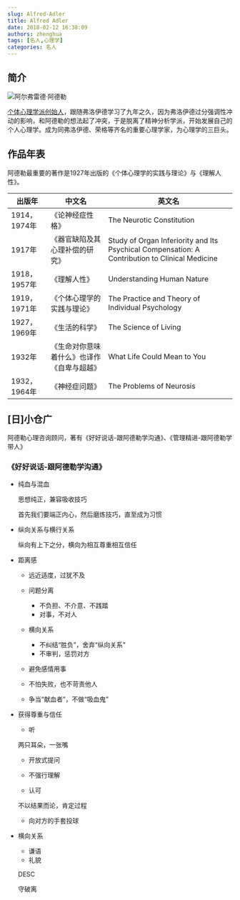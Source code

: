 ```yaml
---
slug: Alfred-Adler
title: Alfred Adler
date: 2018-02-12 16:38:09
authors: zhenghua
tags: [名人,心理学]
categories: 名人
---
```

## 简介

![阿尔弗雷德·阿德勒](https://upload.wikimedia.org/wikipedia/commons/thumb/a/a6/Alfred_Adler.jpg/220px-Alfred_Adler.jpg)

[个体心理学派创始人](https://zh.wikipedia.org/wiki/%E9%98%BF%E5%B0%94%E5%BC%97%E9%9B%B7%E5%BE%B7%C2%B7%E9%98%BF%E5%BE%B7%E5%8B%92)，跟随弗洛伊德学习了九年之久，因为弗洛伊德过分强调性冲动的影响，和阿德勒的想法起了冲突，于是脱离了精神分析学派，开始发展自己的个人心理学。成为同弗洛伊德、荣格等齐名的重要心理学家，为心理学的三巨头。
<!-- more -->
## 作品年表

阿德勒最重要的著作是1927年出版的《个体心理学的实践与理论》与《理解人性》。

出版年|中文名|英文名
-|-|-
1914，1974年|《论神经症性格》|The Neurotic Constitution
1917年|《器官缺陷及其心理补偿的研究》|Study of Organ Inferiority and Its Psychical  Compensation: A Contribution to Clinical Medicine
1918，1957年|《理解人性》|Understanding Human Nature
1919，1971年|《个体心理学的实践与理论》|The Practice and Theory of Individual Psychology
1927，1969年|《生活的科学》|The Science of Living
1932年|《生命对你意味着什么》也译作《自卑与超越》|What Life Could Mean to You
1932，1964年|《神经症问题》|The Problems of Neurosis

## [日]小仓广

阿德勒心理咨询顾问，著有《好好说话-跟阿德勒学沟通》、《管理精进-跟阿德勒学带人》

### 《好好说话-跟阿德勒学沟通》

- 纯血与混血

	思想纯正，兼容吸收技巧

	首先我们要端正内心，然后磨炼技巧，直至成为习惯

- 纵向关系与横行关系

	纵向有上下之分，横向为相互尊重相互信任

- 距离感

	- 远近适度，过犹不及

	- 问题分离
		- 不负担、不介意、不践踏
		- 对事，不对人

	- 横向关系

		- 不纠结“胜负”，舍弃“纵向关系”
		- 不审判，惩罚对方

	- 避免感情用事

	- 不怕失败，也不苛责他人

	- 争当“献血者”，不做“吸血鬼”

- 获得尊重与信任

	- 听

	两只耳朵，一张嘴
	- 开放式提问

	- 不强行理解

	- 认可

	不以结果而论，肯定过程
	- 向对方的手套投球

- 横向关系
	- 谦语
	- 礼貌

	DESC

	守破离
